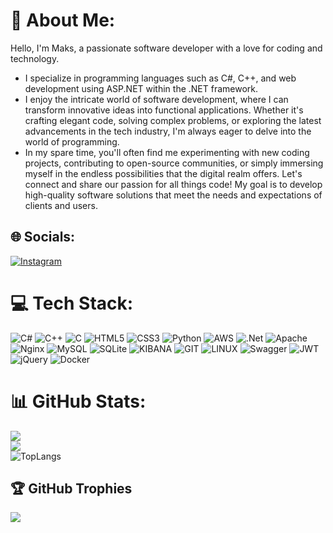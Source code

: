 # 💫 About Me:
Hello, I'm Maks, a passionate software developer with a love for coding and technology. 
- I specialize in programming languages such as C#, C++, and web development using ASP.NET within the .NET framework.
- I enjoy the intricate world of software development, where I can transform innovative ideas into functional applications. Whether it's crafting elegant code, solving complex problems, or exploring the latest advancements in the tech industry, I'm always eager to delve into the world of programming. 
- In my spare time, you'll often find me experimenting with new coding projects, contributing to open-source communities, or simply immersing myself in the endless possibilities that the digital realm offers. Let's connect and share our passion for all things code! My goal is to develop high-quality software solutions that meet the needs and expectations of clients and users.


## 🌐 Socials:
[![Instagram](https://img.shields.io/badge/Instagram-%23E4405F.svg?logo=Instagram&logoColor=white)](https://instagram.com/https://www.instagram.com/maks_filatovvv/) 

# 💻 Tech Stack:
![C#](https://img.shields.io/badge/c%23-%23239120.svg?style=for-the-badge&logo=c-sharp&logoColor=white) ![C++](https://img.shields.io/badge/c++-%2300599C.svg?style=for-the-badge&logo=c%2B%2B&logoColor=white) ![C](https://img.shields.io/badge/c-%2300599C.svg?style=for-the-badge&logo=c&logoColor=white) ![HTML5](https://img.shields.io/badge/html5-%23E34F26.svg?style=for-the-badge&logo=html5&logoColor=white) ![CSS3](https://img.shields.io/badge/css3-%231572B6.svg?style=for-the-badge&logo=css3&logoColor=white) ![Python](https://img.shields.io/badge/python-3670A0?style=for-the-badge&logo=python&logoColor=ffdd54) ![AWS](https://img.shields.io/badge/AWS-%23FF9900.svg?style=for-the-badge&logo=amazon-aws&logoColor=white) ![.Net](https://img.shields.io/badge/.NET-5C2D91?style=for-the-badge&logo=.net&logoColor=white) ![Apache](https://img.shields.io/badge/apache-%23D42029.svg?style=for-the-badge&logo=apache&logoColor=white) ![Nginx](https://img.shields.io/badge/nginx-%23009639.svg?style=for-the-badge&logo=nginx&logoColor=white) ![MySQL](https://img.shields.io/badge/mysql-%2300000f.svg?style=for-the-badge&logo=mysql&logoColor=white) ![SQLite](https://img.shields.io/badge/sqlite-%2307405e.svg?style=for-the-badge&logo=sqlite&logoColor=white) ![KIBANA](https://img.shields.io/badge/kibana-005571.svg?style=for-the-badge&logo=kibana&logoColor=white&color=%23005571) ![GIT](https://img.shields.io/badge/Git-fc6d26?style=for-the-badge&logo=git&logoColor=white) ![LINUX](https://img.shields.io/badge/Linux-FCC624?style=for-the-badge&logo=linux&logoColor=black) ![Swagger](https://img.shields.io/badge/-Swagger-%23Clojure?style=for-the-badge&logo=swagger&logoColor=white) ![JWT](https://img.shields.io/badge/JWT-black?style=for-the-badge&logo=JSON%20web%20tokens) ![jQuery](https://img.shields.io/badge/jquery-%230769AD.svg?style=for-the-badge&logo=jquery&logoColor=white) ![Docker](https://img.shields.io/badge/docker-%230db7ed.svg?style=for-the-badge&logo=docker&logoColor=white)
# 📊 GitHub Stats:
![](https://github-readme-stats.vercel.app/api?username=MoveZZZZ&theme=dark&hide_border=false&include_all_commits=true&count_private=true)<br/>
![](https://github-readme-streak-stats.herokuapp.com/?user=MoveZZZZ&theme=dark&hide_border=false)<br/>
![TopLangs](https://github-readme-stats.vercel.app/api/top-langs/?username=MoveZZZZ&theme=dark&hide_border=false&count_private=true&exclude_repo=CloneIMDB&layout=compact)

## 🏆 GitHub Trophies
![](https://github-profile-trophy.vercel.app/?username=MoveZZZZ&theme=juicyfresh&no-frame=false&no-bg=true&margin-w=4)



